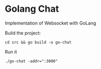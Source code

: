 # Golang Chat
Implementation of Websocket with GoLang

Build the project:

`cd src && go build -o go-chat`

Run it

`./go-chat -addr=":3000"`
